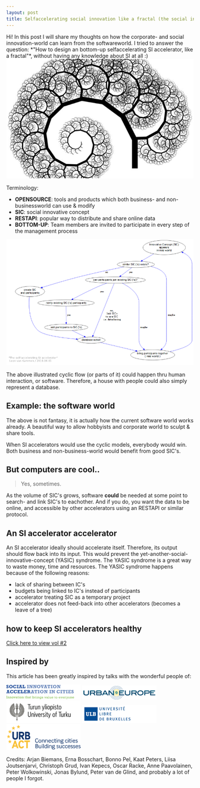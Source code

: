 ```yaml
---
layout: post
title: Selfaccelerating social innovation like a fractal (the social innovation accelerator accelerator vol1)
---
```


<div class="message">
  Hi! In this post I will share my thoughts on how the corporate- and social innovation-world can learn from the softwareworld.
  I tried to answer the question: *"How to design an bottom-up selfaccelerating SI accelerator, like a fractal"*, without having 
  any knowledge about SI at all :)
</div>

<img src="/public/img/fractals.jpg"/>

Terminology:

* __OPENSOURCE__: tools and products which both business- and non-businessworld can use & modify
* __SIC__: social innovative concept
* __RESTAPI__: popular way to distribute and share online data
* __BOTTOM-UP__: Team members are invited to participate in every step of the management process 

<img src="/public/img/selfaccelerating-Si-accelerator.png"/>

The above illustrated cyclic flow (or parts of it) could happen thru human interaction, or software.
Therefore, a house with people could also simply represent a database.

## Example: the software world

The above is not fantasy, it is actually how the current software world works already.
A beautiful way to allow hobbyists and corporate world to sculpt & share tools.

When SI accelerators would use the cyclic models, everybody would win.
Both business and non-business-world would benefit from good SIC's.

## But computers are cool..

> Yes, sometimes. 

As the volume of SIC's grows, software __could__ be needed at some point to search- and link SIC's to eachother.
And if you do, you want the data to be online, and accessible by other accelerators using an RESTAPI or similar protocol.

## An SI accelerator accelerator

An SI accelerator ideally should accelerate itself.
Therefore, its output should flow back into its input.
This would prevent the yet-another-social-innovative-concept (YASIC) syndrome.
The YASIC syndrome is a great way to waste money, time and resources.
The YASIC syndrome happens because of the following reasons:

* lack of sharing between IC's
* budgets being linked to IC's instead of participants
* accelerator treating SIC as a temporary project
* accelerator does not feed-back into other accelerators (becomes a leave of a tree)

## how to keep SI accelerators healthy 

[Click here to view vol #2](/2016/06/01/the-social-innovation-accelerator-accelerator-vol-2)

## Inspired by 

This article has been greatly inspired by talks with the wonderful people of:

<a target="_blank" href="http://www.siac.network"><img src="/public/img/siac-logo1.png" width="200"/></a>
<a target="_blank" href="http://jpi-urbaneurope.eu"><img src="/public/img/logo-urban-europe-color.png" width="200"/></a>
<a target="_blank" href="http://utu.fi"><img src="/public/img/utu_logo.jpg" width="200"/></a>
<a target="_blank" href="http://www.ulb.ac.be"><img src="/public/img/logoulb1.gif" width="200"></a>
<a target="_blank" href="http://urbact.eu"><img src="/public/img/urbact.png" width="200"></a>

Credits: Arjan Biemans, Erna Bosschart, Bonno Pel, Kaat Peters, Liisa Joutsenjarvi, Christoph Grud, Ivan Kepecs, Oscar Racke, Anne Paavolainen, Peter Wolkowinski, Jonas Bylund, Peter van de Glind, and probably a lot of people I forgot.
